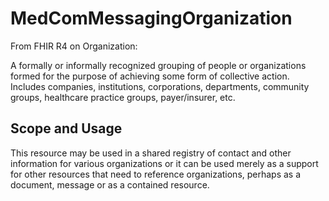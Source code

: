 # MedComMessagingOrganization

From FHIR R4 on Organization:

A formally or informally recognized grouping of people or organizations formed for the purpose of achieving some form of collective action. Includes companies, institutions, corporations, departments, community groups, healthcare practice groups, payer/insurer, etc.

## Scope and Usage
This resource may be used in a shared registry of contact and other information for various organizations or it can be used merely as a support for other resources that need to reference organizations, perhaps as a document, message or as a contained resource.
